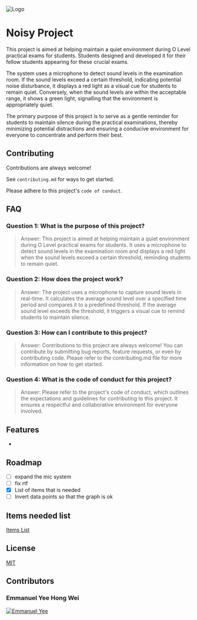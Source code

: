 ![Logo](https://i.imgur.com/wX8tC0d.png)
# Noisy Project

This project is aimed at helping maintain a quiet environment during O Level practical exams for students. Students designed and developed it for their fellow students appearing for these crucial exams.

The system uses a microphone to detect sound levels in the examination room. If the sound levels exceed a certain threshold, indicating potential noise disturbance, it displays a red light as a visual cue for students to remain quiet. Conversely, when the sound levels are within the acceptable range, it shows a green light, signalling that the environment is appropriately quiet.

The primary purpose of this project is to serve as a gentle reminder for students to maintain silence during the practical examinations, thereby minimizing potential distractions and ensuring a conducive environment for everyone to concentrate and perform their best.



## Contributing

Contributions are always welcome!

See `contributing.md` for ways to get started.

Please adhere to this project's `code of conduct`.


## FAQ

### Question 1: What is the purpose of this project?
> Answer: This project is aimed at helping maintain a quiet environment during O Level practical exams for students. It uses a microphone to detect sound levels in the examination room and displays a red light when the sound levels exceed a certain threshold, reminding students to remain quiet.

### Question 2: How does the project work?
> Answer: The project uses a microphone to capture sound levels in real-time. It calculates the average sound level over a specified time period and compares it to a predefined threshold. If the average sound level exceeds the threshold, it triggers a visual cue to remind students to maintain silence.

### Question 3: How can I contribute to this project?
> Answer: Contributions to this project are always welcome! You can contribute by submitting bug reports, feature requests, or even by contributing code. Please refer to the contributing.md file for more information on how to get started.

### Question 4: What is the code of conduct for this project?
> Answer: Please refer to the project's code of conduct, which outlines the expectations and guidelines for contributing to this project. It ensures a respectful and collaborative environment for everyone involved.



## Features

- 


## Roadmap

- [ ] expand the mic system
- [ ] fix rtf
- [x] List of items that is needed
- [ ] Invert data points so that the graph is ok

## Items needed list
[Items List](https://github.com/Liquefy7822/Noisy-Project-v2/edit/main/README.md)




## License

[MIT](https://choosealicense.com/licenses/mit/)


## Contributors
### Emmanuel Yee Hong Wei
[![Emmanuel Yee](https://i.imgur.com/p58UuPg.png?size=50)](https://read.cv/emmanuelyee)




